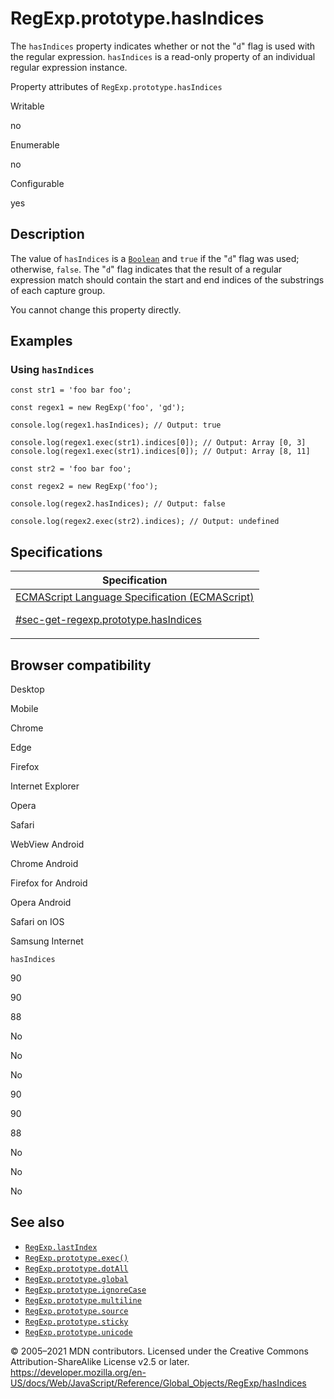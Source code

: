 # RegExp.prototype.hasIndices

The `hasIndices` property indicates whether or not the "`d`" flag is used with the regular expression. `hasIndices` is a read-only property of an individual regular expression instance.

Property attributes of `RegExp.prototype.hasIndices`

Writable

no

Enumerable

no

Configurable

yes

## Description

The value of `hasIndices` is a [`Boolean`](../boolean) and `true` if the "`d`" flag was used; otherwise, `false`. The "`d`" flag indicates that the result of a regular expression match should contain the start and end indices of the substrings of each capture group.

You cannot change this property directly.

## Examples

### Using `hasIndices`

    const str1 = 'foo bar foo';

    const regex1 = new RegExp('foo', 'gd');

    console.log(regex1.hasIndices); // Output: true

    console.log(regex1.exec(str1).indices[0]); // Output: Array [0, 3]
    console.log(regex1.exec(str1).indices[0]); // Output: Array [8, 11]

    const str2 = 'foo bar foo';

    const regex2 = new RegExp('foo');

    console.log(regex2.hasIndices); // Output: false

    console.log(regex2.exec(str2).indices); // Output: undefined

## Specifications

<table>
<thead>
<tr class="header">
<th>Specification</th>
</tr>
</thead>
<tbody>
<tr class="odd">
<td>
<a href="https://tc39.es/ecma262/#sec-get-regexp.prototype.hasIndices">ECMAScript Language Specification (ECMAScript)
<br/>

<span class="small">#sec-get-regexp.prototype.hasIndices</span>
</a>
</td>
</tr>
</tbody>
</table>

## Browser compatibility

Desktop

Mobile

Chrome

Edge

Firefox

Internet Explorer

Opera

Safari

WebView Android

Chrome Android

Firefox for Android

Opera Android

Safari on IOS

Samsung Internet

`hasIndices`

90

90

88

No

No

No

90

90

88

No

No

No

## See also

-   [`RegExp.lastIndex`](lastindex)
-   [`RegExp.prototype.exec()`](exec)
-   [`RegExp.prototype.dotAll`](dotall)
-   [`RegExp.prototype.global`](global)
-   [`RegExp.prototype.ignoreCase`](ignorecase)
-   [`RegExp.prototype.multiline`](multiline)
-   [`RegExp.prototype.source`](source)
-   [`RegExp.prototype.sticky`](sticky)
-   [`RegExp.prototype.unicode`](unicode)

© 2005–2021 MDN contributors.
Licensed under the Creative Commons Attribution-ShareAlike License v2.5 or later.
<a href="https://developer.mozilla.org/en-US/docs/Web/JavaScript/Reference/Global_Objects/RegExp/hasIndices" class="_attribution-link">https://developer.mozilla.org/en-US/docs/Web/JavaScript/Reference/Global_Objects/RegExp/hasIndices</a>
